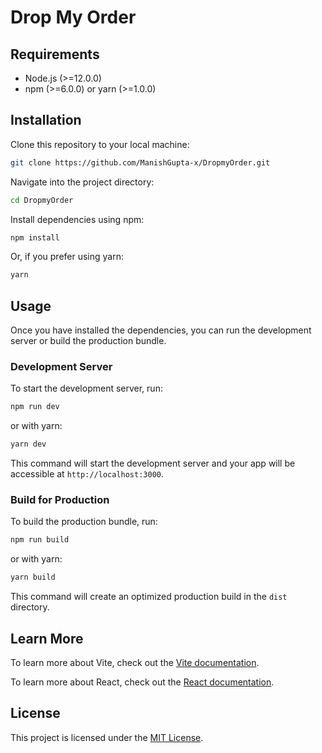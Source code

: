
# Drop My Order

## Requirements

- Node.js (>=12.0.0)
- npm (>=6.0.0) or yarn (>=1.0.0)


## Installation

Clone this repository to your local machine:

```bash
git clone https://github.com/ManishGupta-x/DropmyOrder.git
```
Navigate into the project directory:

```bash 
cd DropmyOrder
```

Install dependencies using npm:

```bash
npm install
```

Or, if you prefer using yarn:

```bash
yarn
```

## Usage

Once you have installed the dependencies, you can run the development server or build the production bundle.

### Development Server

To start the development server, run:

```bash
npm run dev
```

or with yarn:

```bash
yarn dev
```

This command will start the development server and your app will be accessible at `http://localhost:3000`.

### Build for Production

To build the production bundle, run:

```bash
npm run build
```

or with yarn:

```bash
yarn build
```

This command will create an optimized production build in the `dist` directory.

## Learn More

To learn more about Vite, check out the [Vite documentation](https://vitejs.dev/).

To learn more about React, check out the [React documentation](https://reactjs.org/).

## License

This project is licensed under the [MIT License](LICENSE).

